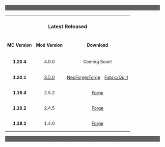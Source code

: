 <p><img src="https://raw.githubusercontent.com/MomentariyModder/branding/main/sites/site/line.png" alt="" /></p>
<table><tbody>
    <tr>
        <td colspan="4"><h3 align="center">Latest Released</h3></td>
    </tr>
    <tr>
        <td><h4 align="center">MC Version</h4></td>
        <td><h4 align="center">Mod Version</h4></td>
        <td colspan="2"><h4 align="center">Download</h4></td>
    </tr>
	<tr>
        <td><p align="center"><b>1.20.4</b></p></td>
        <td><p align="center">4.0.0</p></td>
        <td colspan="2"><p align="center">Coming Soon!</p></td>
    </tr>
    <tr>
        <td><p align="center"><b>1.20.1</b></p></td>
        <td><p align="center"><a href="https://momentariymodder.xyz/blog/cmd-3.5.0">3.5.0</a></p></td>
        <td><p align="center"><a href="https://github.com/MomentariyModder/release/blob/main/Supported/created_music_discs/forge/1.20.1/%5BNeoLexForge%201.20.1%5DCreated%20Music%20Discs%5B3.5.0%5D.jar">NeoForge/Forge</a></p></td>
        <td><p align="center"><a href="https://github.com/MomentariyModder/release/blob/main/Supported/created_music_discs/fabric/1.20.1/%5BFabricQuilt%201.20.1%5DCreated%20Music%20Discs%5B3.5.0%5D.jar">Fabric/Quilt</a></p></td>
    </tr>
    <tr>
        <td><p align="center"><b>1.19.4</b></p></td>
        <td><p align="center">2.5.2</p></td>
        <td colspan="2"><p align="center"><a href="https://github.com/MomentariyModder/release/blob/main/Supported/created_music_discs/forge/1.19.4/%5B1.19.4%5DCreated%20Music%20Discs%5B2.5.2%5D.jar">Forge</a></p></td>
    </tr>
    <tr>
        <td><p align="center"><b>1.19.2</b></p></td>
        <td><p align="center">2.4.5</p></td>
        <td colspan="2"><p align="center"><a href="https://github.com/MomentariyModder/release/blob/main/Supported/created_music_discs/forge/1.19.2/%5B1.19.2%5DCreated%20Music%20Discs%5B2.4.5%5D.jar">Forge</a></p></td>
    </tr>
    <tr>
        <td><p align="center"><b>1.18.2</b></p></td>
        <td><p align="center">1.4.0</p></td>
        <td colspan="2"><p align="center"><a href="https://github.com/MomentariyModder/release/blob/main/Supported/created_music_discs/forge/1.18.2/%5B1.18.2%5DCreated%20Music%20Discs%5B1.4.0%5D.jar">Forge</a></p></td>
    </tr></tbody>
</table>
<p><img src="https://raw.githubusercontent.com/MomentariyModder/branding/main/sites/site/line.png" alt="" /></p>